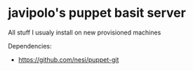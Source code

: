 # javipolo's puppet basit server
All stuff I usualy install on new provisioned machines

Dependencies:
* https://github.com/nesi/puppet-git
